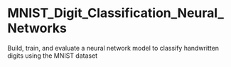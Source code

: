 # MNIST_Digit_Classification_Neural_Networks
Build, train, and evaluate a neural network model to classify handwritten digits using the MNIST dataset
